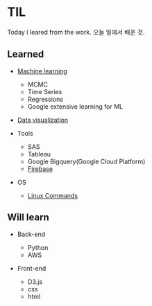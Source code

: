 # TIL

Today I leared from the work. 오늘 일에서 배운 것.


Learned 
--------
  * [Machine learning](https://github.com/Aliceleeme/TIL/blob/master/DataScience/MachineLearning/understanding-machine-learning.md)
    * MCMC
    * Time Series 
    * Regressions 
    * Google extensive learning for ML
    
  * [Data visualization](https://github.com/Aliceleeme/TIL/blob/master/DataScience/data-visualization-catalog.md) 
  
  * Tools
    * SAS
    * Tableau
    * Google Bigquery(Google Cloud Platform)
    * [Firebase](https://github.com/Aliceleeme/TIL/blob/master/DataScience/Firebase-and-data-analysis.md) 
    
  * OS
    * [Linux Commands](https://github.com/Aliceleeme/TIL/blob/master/OS/Basic-Linux-command-list.md)



Will learn
-----------

  * Back-end
    * Python
    * AWS
    
  * Front-end
    * D3.js
    * css
    * html 
